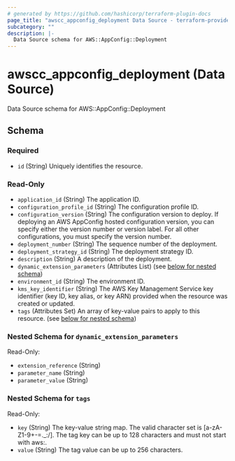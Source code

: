 ```yaml
---
# generated by https://github.com/hashicorp/terraform-plugin-docs
page_title: "awscc_appconfig_deployment Data Source - terraform-provider-awscc"
subcategory: ""
description: |-
  Data Source schema for AWS::AppConfig::Deployment
---
```


# awscc_appconfig_deployment (Data Source)

Data Source schema for AWS::AppConfig::Deployment



<!-- schema generated by tfplugindocs -->
## Schema

### Required

- `id` (String) Uniquely identifies the resource.

### Read-Only

- `application_id` (String) The application ID.
- `configuration_profile_id` (String) The configuration profile ID.
- `configuration_version` (String) The configuration version to deploy. If deploying an AWS AppConfig hosted configuration version, you can specify either the version number or version label. For all other configurations, you must specify the version number.
- `deployment_number` (String) The sequence number of the deployment.
- `deployment_strategy_id` (String) The deployment strategy ID.
- `description` (String) A description of the deployment.
- `dynamic_extension_parameters` (Attributes List) (see [below for nested schema](#nestedatt--dynamic_extension_parameters))
- `environment_id` (String) The environment ID.
- `kms_key_identifier` (String) The AWS Key Management Service key identifier (key ID, key alias, or key ARN) provided when the resource was created or updated.
- `tags` (Attributes Set) An array of key-value pairs to apply to this resource. (see [below for nested schema](#nestedatt--tags))

<a id="nestedatt--dynamic_extension_parameters"></a>
### Nested Schema for `dynamic_extension_parameters`

Read-Only:

- `extension_reference` (String)
- `parameter_name` (String)
- `parameter_value` (String)


<a id="nestedatt--tags"></a>
### Nested Schema for `tags`

Read-Only:

- `key` (String) The key-value string map. The valid character set is [a-zA-Z1-9+-=._:/]. The tag key can be up to 128 characters and must not start with aws:.
- `value` (String) The tag value can be up to 256 characters.
